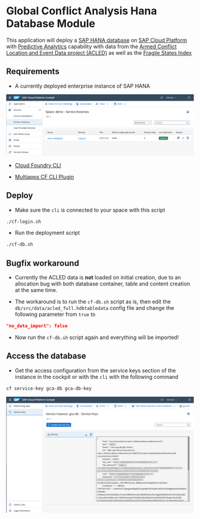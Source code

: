# Global Conflict Analysis Hana Database Module

This application will deploy a [SAP HANA database](https://www.sap.com/products/hana.html) on [SAP Cloud Platform](https://cloudplatform.sap.com/index.html.) with [Predictive Analytics](https://bit.ly/3ft9QVV) capability with data from the [Armed Conflict Location and Event Data project (ACLED)](https://acleddata.com) as well as the [Fragile States Index](https://fragilestatesindex.org/)

## Requirements

* A currently deployed enterprise instance of SAP HANA

![cockpit1.png](screenshots/cockpit1.png)

* [Cloud Foundry CLI](https://docs.cloudfoundry.org/cf-cli/)

* [Multiapps CF CLI Plugin](https://github.com/cloudfoundry-incubator/multiapps-cli-plugin)

## Deploy

* Make sure the `cli` is connected to your space with this script

```bash
./cf-login.sh
```

* Run the deployment script

```bash
./cf-db.sh
```

## Bugfix workaround

* Currently the ACLED data is **not** loaded on initial creation, due to an allocation bug with both database container, table and content creation at the same time.

* The workaround is to run the `cf-db.sh` script as is, then edit the `db/src/data/acled_full.hdbtabledata` config file and change the following parameter from `true` to

```json
"no_data_import": false
```

* Now run the `cf-db.sh` script again and everything will be imported!

## Access the database

* Get the access configuration from the service keys section of the instance in the cockpit or with the `cli` with the following command

```bash
cf service-key gca-db gca-db-key
```

![cockpit2.png](screenshots/cockpit2.png)